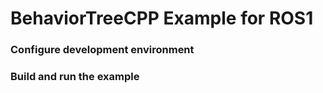 # BehaviorTreeCPP Example for ROS1

### Configure development environment

### Build and run the example